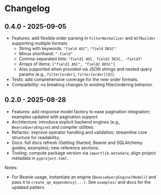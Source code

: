 # Changelog

## 0.4.0 - 2025-09-05

- Features: add flexible order parsing in `FilterNormalizer` and `ASTBuilder` supporting multiple formats:
  - String with keywords: `"field ASC"`, `"field DESC"`
  - Minus shorthand: `"-field"`
  - Comma-separated lists: `"field1 ASC, field2 DESC, -field3"`
  - Arrays of items: `["field1 ASC", "field2 DESC"]`
  - Also supported when provided via JSON strings and nested query params (e.g., `filter[order]`, `filter[order][0]`).
- Tests: add comprehensive coverage for the new order formats.
- Compatibility: no breaking changes to existing filter/ordering behavior.

## 0.2.0 - 2025-08-28

- Features: add response model factory to ease pagination integration; examples updated with pagination support.
- Architecture: introduce explicit backend engines (e.g., `BeanieQueryEngine`) and compiler utilities.
- Refactor: improve operator handling and validation; streamline core structure for readability.
- Docs: full docs refresh (Getting Started, Beanie and SQLAlchemy guides, examples); new reference sections.
- Tooling: compute package version via `importlib.metadata`; align project metadata in `pyproject.toml`.

Notes:
- For Beanie usage, instantiate an engine (`BeanieQueryEngine(Model)`) and pass it to `create_qe_dependency(...)`. See `examples/` and docs for the updated pattern.
